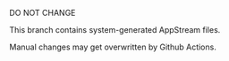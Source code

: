 DO NOT CHANGE

This branch contains system-generated AppStream files.

Manual changes may get overwritten by Github Actions.